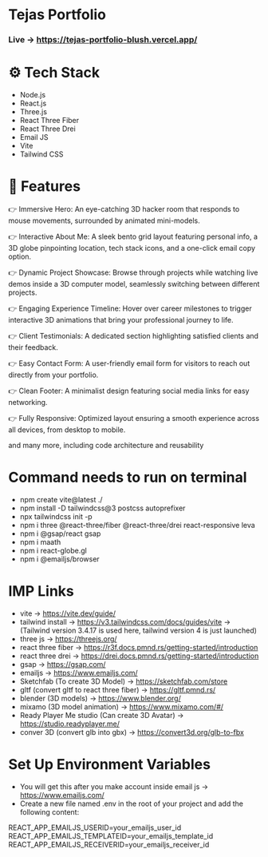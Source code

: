 # Tejas Portfolio

### Live -> https://tejas-portfolio-blush.vercel.app/

# ⚙️ Tech Stack
- Node.js
- React.js
- Three.js
- React Three Fiber
- React Three Drei
- Email JS
- Vite
- Tailwind CSS

# 🔋 Features
👉 Immersive Hero: An eye-catching 3D hacker room that responds to mouse movements, surrounded by animated mini-models.

👉 Interactive About Me: A sleek bento grid layout featuring personal info, a 3D globe pinpointing location, tech stack icons, and a one-click email copy option.

👉 Dynamic Project Showcase: Browse through projects while watching live demos inside a 3D computer model, seamlessly switching between different projects.

👉 Engaging Experience Timeline: Hover over career milestones to trigger interactive 3D animations that bring your professional journey to life.

👉 Client Testimonials: A dedicated section highlighting satisfied clients and their feedback.

👉 Easy Contact Form: A user-friendly email form for visitors to reach out directly from your portfolio.

👉 Clean Footer: A minimalist design featuring social media links for easy networking.

👉 Fully Responsive: Optimized layout ensuring a smooth experience across all devices, from desktop to mobile.

and many more, including code architecture and reusability

# Command needs to run on terminal
- npm create vite@latest ./
- npm install -D tailwindcss@3 postcss autoprefixer
- npx tailwindcss init -p
- npm i three @react-three/fiber @react-three/drei react-responsive leva 
- npm i @gsap/react gsap
- npm i maath
- npm i react-globe.gl
- npm i @emailjs/browser

# IMP Links
- vite -> https://vite.dev/guide/
- tailwind install -> https://v3.tailwindcss.com/docs/guides/vite -> (Tailwind version 3.4.17 is used here, tailwind version 4 is just launched)
- three js -> https://threejs.org/
- react three fiber -> https://r3f.docs.pmnd.rs/getting-started/introduction
- react three drei -> https://drei.docs.pmnd.rs/getting-started/introduction
- gsap -> https://gsap.com/
- emailjs -> https://www.emailjs.com/
- Sketchfab (To create 3D Model) -> https://sketchfab.com/store
- gltf (convert gltf to react three fiber) -> https://gltf.pmnd.rs/
- blender (3D models) -> https://www.blender.org/
- mixamo (3D model animation) -> https://www.mixamo.com/#/
- Ready Player Me studio (Can create 3D Avatar) -> https://studio.readyplayer.me/
- conver 3D (convert glb into gbx) -> https://convert3d.org/glb-to-fbx

# Set Up Environment Variables
- You will get this after you make account inside email js -> https://www.emailjs.com/
- Create a new file named .env in the root of your project and add the following content:

REACT_APP_EMAILJS_USERID=your_emailjs_user_id
REACT_APP_EMAILJS_TEMPLATEID=your_emailjs_template_id
REACT_APP_EMAILJS_RECEIVERID=your_emailjs_receiver_id


